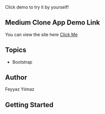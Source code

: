 

Click demo to try it by yourself!

## Medium Clone App Demo Link

You can view the site here
[Click Me](https://medium-clone-side.netlify.app/)

## Topics

- Bootstrap

## Author

Feyyaz Yılmaz

## Getting Started

